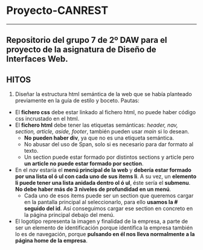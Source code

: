# Proyecto-CANREST
---
Repositorio del grupo 7 de 2º DAW para el proyecto de la asignatura de Diseño de Interfaces Web.
---

## HITOS
1. Diseñar la estructura html semántica de la web que se había planteado previamente en la guía de estilo y boceto.
Pautas:
  - El **fichero css** debe estar linkado al fichero html, no puede haber código css incrustado en el html.
  - El **fichero html** debe tener las etiquetas semánticas: _header, nav, section, article, aside, footer_, también pueden usar _main_ si lo desean.
    - **No pueden haber div**, ya que no es una etiqueta semántica.
    - No abusar del uso de Span, solo si es necesario para dar formato al texto.
    - Un section puede estar formado por distintos sections y article pero **un article no puede estar formado por section**.
  - En el _nav_ estaría el **menú principal de la web** y **debería estar formado por una lista ol ó ul con cada uno de sus items li**. A su vez, un **elemento li puede tener una lista anidada dentro ol ó ul**, éste sería el **submenu**. **No debe haber más de 3 niveles de profundidad en un menú**.
    - Cada uno de esos items puede ser un section que queremos cargar en la pantalla principal al seleccionarlo, para ello **usamos la # seguido del id**. Así conseguimos cargar ese section en concreto en la página principal debajo del menú.
  - El logotipo representa la imagen y finalidad de la empresa, a parte de ser un elemento de identificación porque identifica la empresa también lo es de navegación, porque **pulsando en él nos lleva normalmente a la página home de la empresa**. 
